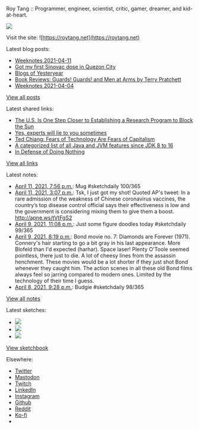 Roy Tang :: Programmer, engineer, scientist, critic, gamer, dreamer, and kid-at-heart.

![](https://roytang.net/static/img/profile.jpg)

Visit the site: ![https://roytang.net](https://roytang.net)

Latest blog posts:

- [Weeknotes 2021-04-11](https://roytang.net/2021/04/weeknotes-2021-04-11/)
- [Got my first Sinovac dose in Quezon City](https://roytang.net/2021/04/first-sinovac-dose/)
- [Blogs of Yesteryear](https://roytang.net/2021/04/blogs-of-yesteryear/)
- [Book Reviews: Guards! Guards! and Men at Arms by Terry Pratchett](https://roytang.net/2021/04/discworld-city-watch/)
- [Weeknotes 2021-04-04](https://roytang.net/2021/04/weeknotes-2021-04-04/)

[View all posts](https://roytang.net/blog)

Latest shared links:

- [The U.S. Is One Step Closer to Establishing a Research Program to Block the Sun](https://roytang.net/2021/04/the-us-is-one-step-closer-to-establishing-a-research-program-to-block-the-sun/)
- [Yes, experts will lie to you sometimes](https://roytang.net/2021/04/yes-experts-will-lie-to-you-sometimes/)
- [Ted Chiang: Fears of Technology Are Fears of Capitalism](https://roytang.net/2021/04/ted-chiang-fears-of-technology-are-fears-of-capitalism/)
- [A categorized list of all Java and JVM features since JDK 8 to 16](https://roytang.net/2021/04/a-categorized-list-of-all-java-and-jvm-features-since-jdk-8-to-16/)
- [In Defense of Doing Nothing](https://roytang.net/2021/04/in-defense-of-doing-nothing/)

[View all links](https://roytang.net/links)

Latest notes:

- [April 11, 2021, 7:56 p.m.](https://roytang.net/2021/04/1381214509562523648/): Mug #sketchdaily 100/365
- [April 11, 2021, 3:07 p.m.](https://roytang.net/2021/04/1381141954671517698/): Tsk, I just got my shot! Quoted AP&#x27;s tweet: In a rare admission of the weakness of Chinese coronavirus vaccines, the country’s top disease control official says their effectiveness is low and the government is considering mixing them to give them a boost. http://apne.ws/tVtFgS2
- [April 9, 2021, 11:08 p.m.](https://roytang.net/2021/04/1380538197004800004/): Just some figure doodles today #sketchdaily 99/365
- [April 9, 2021, 8:19 p.m.](https://roytang.net/2021/04/8fd56682f77942eb0badef9444d465a4/): Bond movie no. 7: Diamonds are Forever (1971). Connery&#x27;s hair starting to go a bit gray in his last appearance. More Blofeld than I&#x27;d expected (harhar). Space laser! Plenty O&#x27;Toole seemed pointless, there just to die. A lot of cheesy lines from the assassin henchment. These movies would be a lot shorter if they just shot Bond whenever they caught him. The action scenes in all these old Bond films always feel so jarring compared to modern ones. Limited by the technology of their time I guess.
- [April 8, 2021, 9:28 p.m.](https://roytang.net/2021/04/1380150652068716546/): Budgie #sketchdaily 98/365

[View all notes](https://roytang.net/notes)

Latest sketches:


- ![](https://roytang.net/media/cache/26/9f/269f17e21bea616529868fba1ad7cc60.jpg)
- ![](https://roytang.net/media/cache/2b/16/2b16faca271793bf29c923e68851e42f.jpg)
- ![](https://roytang.net/media/cache/c6/cf/c6cfafe0a544a0d5b3e51a54197ede49.jpg)

[View sketchbook](https://roytang.net/albums/sketchbook)


Elsewhere:

- [Twitter](https://twitter.com/roytang)
- [Mastodon](https://mastodon.technology/@roytang)
- [Twitch](https://twitch.tv/twitchyroy)
- [LinkedIn](https://www.linkedin.com/in/roytang)
- [Instagram](https://instagram.com/roytang0400)
- [Github](https://github.com/roytang)
- [Reddit](https://reddit.com/u/hungryroy)
- [Ko-fi](https://ko-fi.com/roytang)
- [](mailto:hello@roytang.net)